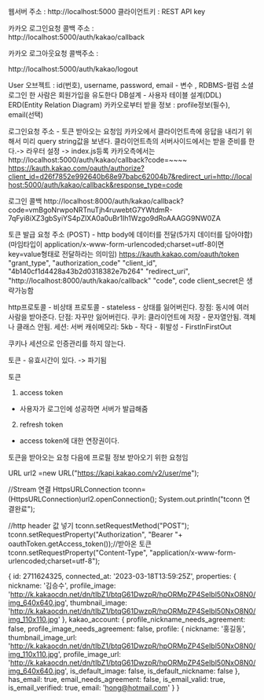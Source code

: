웹서버 주소 : http://localhost:5000
클라이언트키 : REST API key

카카오 로그인요청 콜백 주소 : 	
http://localhost:5000/auth/kakao/callback

카카오 로그아웃요청 콜백주소 : 
	
http://localhost:5000/auth/kakao/logout

User 오브젝트 : id(번호), username, password, email - 변수 , RDBMS-컬럼
소셜로그인 한 사람은 회원가입을 유도한다
DB설계 - 사용자 테이블 설계(DDL) ERD(Entity Relation Diagram)
카카오로부터 받을 정보 : profile정보(필수),  email(선택)

로그인요청 주소 - 토큰 받아오는 요청임
카카오에서 클라이언트측에 응답을 내리기 위해서 미리 query string값을 보낸다.
클라이언트측의 서버사이드에서는 받을 준비를 한다.-> 라우터 설정 -> index.js등록
카카오측에서는 http://localhost:5000/auth/kakao/callback?code=~~~~
https://kauth.kakao.com/oauth/authorize?client_id=d26f7852e992640b68e97babc62004b7&redirect_uri=http://localhost:5000/auth/kakao/callback&response_type=code

로그인 콜백
http://localhost:8000/auth/kakao/callback?code=vmBgoNrwpoNRTnuTjh4ruwebtG7YWtdmR-7qFyi8iXZ3gbSyiYS4pZlXA0a0uBr1Ih1Wzgo9dRoAAAGG9NW0ZA

토큰 발급 요청 주소 (POST) - http body에 데이터를 전달(5가지 데이터를 담아야함)
(마임타입이 application/x-www-form-urlencoded;charset=utf-8이면 key=value형태로 전달하라는 의미임)
https://kauth.kakao.com/oauth/token
"grant_type", "authorization_code"
"client_id", "4b140cf1d4428a43b2d0318382e7b264"
"redirect_uri", "http://localhost:8000/auth/kakao/callback"
"code", code
client_secret은 생략가능함

http프로토콜 - 비상태 프로토콜 - stateless - 상태를 잃어버린다. 
장점: 동시에 여러 사람을 받아준다.
단점: 자꾸만 잃어버린다.
쿠키: 클라이언트에 저장 - 문자열안됨. 객체나 클래스 안됨.
세션: 서버 캐쉬메모리: 5kb - 작다 - 휘발성 - FirstInFirstOut

쿠키나 세션으로 인증관리를 하지 않는다.

토큰 - 유효시간이 있다. -> 파기됨

토큰
1. access token
 - 사용자가 로그인에 성공하면 서버가 발급해줌
2. refresh token
 - access token에 대한 연장권이다.

토큰을 받아오는 요청 다음에 프로필 정보 받아오기 위한 요청임

URL url2 =new URL("https://kapi.kakao.com/v2/user/me");

//Stream 연결
HttpsURLConnection tconn=(HttpsURLConnection)url2.openConnection();
System.out.println("tconn 연결완료");

//http header 값 넣기
tconn.setRequestMethod("POST");
tconn.setRequestProperty("Authorization", "Bearer "+ oauthToken.getAccess_token());//받아온 토큰
tconn.setRequestProperty("Content-Type", "application/x-www-form-urlencoded;charset=utf-8");

{
  id: 2711624325,
  connected_at: '2023-03-18T13:59:25Z',
  properties: {
    nickname: '김승수',
    profile_image: 'http://k.kakaocdn.net/dn/tIbZ1/btqG61DwzpR/hpORMpZP4SeIbl50NxO8N0/img_640x640.jpg',
    thumbnail_image: 'http://k.kakaocdn.net/dn/tIbZ1/btqG61DwzpR/hpORMpZP4SeIbl50NxO8N0/img_110x110.jpg'
  },
  kakao_account: {
    profile_nickname_needs_agreement: false,
    profile_image_needs_agreement: false,
    profile: {
      nickname: '홍길동',
      thumbnail_image_url: 'http://k.kakaocdn.net/dn/tIbZ1/btqG61DwzpR/hpORMpZP4SeIbl50NxO8N0/img_110x110.jpg',
      profile_image_url: 'http://k.kakaocdn.net/dn/tIbZ1/btqG61DwzpR/hpORMpZP4SeIbl50NxO8N0/img_640x640.jpg',
      is_default_image: false,
      is_default_nickname: false
    },
    has_email: true,
    email_needs_agreement: false,
    is_email_valid: true,
    is_email_verified: true,
    email: 'hong@hotmail.com'
  }
}